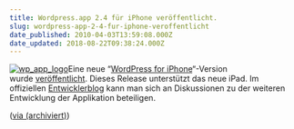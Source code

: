```yaml
---
title: Wordpress.app 2.4 für iPhone veröffentlicht.
slug: wordpress-app-2-4-fur-iphone-veroffentlicht
date_published: 2010-04-03T13:59:08.000Z
date_updated: 2018-08-22T09:38:24.000Z
---
```


[![wp_app_logo](//picdump.thafaker.de/2010/04/wp_app_logo.png)](http://picdump.thafaker.de/2010/04/wp_app_logo.png)Eine neue “[WordPress for iPhone](http://iphone.wordpress.org/)“-Version wurde [veröffentlicht](http://iphone.wordpress.org/2010/04/02/wordpress-iphone-ipad-2-4/). Dieses Release unterstützt das neue iPad. Im offiziellen [Entwicklerblog](http://iphonedev.wordpress.org/) kann man sich an Diskussionen zu der weiteren Entwicklung der Applikation beteiligen.

([via (archiviert)](http://web.archive.org/web/20100406023831/http://blog.wordpress-deutschland.org:80/2010/04/03/wordpress-for-iphone-os-2-4.html))
